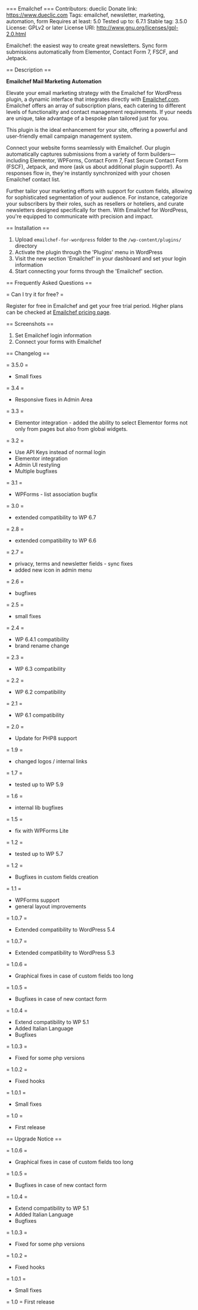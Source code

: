 === Emailchef ===
Contributors: dueclic
Donate link: https://www.dueclic.com
Tags: emailchef, newsletter, marketing, automation, form
Requires at least: 5.0
Tested up to: 6.7.1
Stable tag: 3.5.0
License: GPLv2 or later
License URI: http://www.gnu.org/licenses/gpl-2.0.html

Emailchef: the easiest way to create great newsletters. Sync form submissions automatically from Elementor, Contact Form 7, FSCF, and Jetpack.

== Description ==

**Emailchef Mail Marketing Automation**

Elevate your email marketing strategy with the Emailchef for WordPress plugin, a dynamic interface that integrates directly with [Emailchef.com](https://Emailchef.com). Emailchef offers an array of subscription plans, each catering to different levels of functionality and contact management requirements. If your needs are unique, take advantage of a bespoke plan tailored just for you.

This plugin is the ideal enhancement for your site, offering a powerful and user-friendly email campaign management system.

Connect your website forms seamlessly with Emailchef. Our plugin automatically captures submissions from a variety of form builders—including Elementor, WPForms, Contact Form 7, Fast Secure Contact Form (FSCF), Jetpack, and more (ask us about additional plugin support!). As responses flow in, they're instantly synchronized with your chosen Emailchef contact list.

Further tailor your marketing efforts with support for custom fields, allowing for sophisticated segmentation of your audience. For instance, categorize your subscribers by their roles, such as resellers or hoteliers, and curate newsletters designed specifically for them. With Emailchef for WordPress, you're equipped to communicate with precision and impact.

== Installation ==

1. Upload `emailchef-for-wordpress` folder to the `/wp-content/plugins/` directory
2. Activate the plugin through the 'Plugins' menu in WordPress
3. Visit the new section 'Emailchef' in your dashboard and set your login information
4. Start connecting your forms through the 'Emailchef' section.

== Frequently Asked Questions ==

= Can I try it for free? =

Register for free in Emailchef and get your free trial period. Higher plans can be checked at [Emailchef pricing page](https://Emailchef.com/pricing/).

== Screenshots ==

1. Set Emailchef login information
2. Connect your forms with Emailchef

== Changelog ==

= 3.5.0 =
* Small fixes

= 3.4 =
* Responsive fixes in Admin Area

= 3.3 =
* Elementor integration - added the ability to select Elementor forms not only from pages but also from global widgets.

= 3.2 =
* Use API Keys instead of normal login
* Elementor integration
* Admin UI restyling
* Multiple bugfixes

= 3.1 =
* WPForms - list association bugfix

= 3.0 =
* extended compatibility to WP 6.7

= 2.8 =
* extended compatibility to WP 6.6

= 2.7 =
* privacy, terms and newsletter fields - sync fixes
* added new icon in admin menu

= 2.6 =
* bugfixes

= 2.5 =
* small fixes

= 2.4 = 
* WP 6.4.1 compatibility
* brand rename change

= 2.3 =
* WP 6.3 compatibility

= 2.2 =
* WP 6.2 compatibility

= 2.1 =
* WP 6.1 compatibility

= 2.0 =
* Update for PHP8 support

= 1.9 =
* changed logos / internal links

= 1.7 =
* tested up to WP 5.9

= 1.6 =
* internal lib bugfixes

= 1.5 =
* fix with WPForms Lite

= 1.2 =
* tested up to WP 5.7

= 1.2 =
* Bugfixes in custom fields creation

= 1.1 =
* WPForms support
* general layout improvements

= 1.0.7 =
* Extended compatibility to WordPress 5.4

= 1.0.7 =
* Extended compatibility to WordPress 5.3

= 1.0.6 =
* Graphical fixes in case of custom fields too long

= 1.0.5 =
* Bugfixes in case of new contact form

= 1.0.4 =
* Extend compatibility to WP 5.1
* Added Italian Language
* Bugfixes

= 1.0.3 =
* Fixed for some php versions

= 1.0.2 =
* Fixed hooks

= 1.0.1 =
* Small fixes

= 1.0 =
* First release

== Upgrade Notice ==

= 1.0.6 =
* Graphical fixes in case of custom fields too long

= 1.0.5 =
* Bugfixes in case of new contact form

= 1.0.4 =
* Extend compatibility to WP 5.1
* Added Italian Language
* Bugfixes

= 1.0.3 =
* Fixed for some php versions

= 1.0.2 =
* Fixed hooks

= 1.0.1 =
* Small fixes

= 1.0 =
First release
